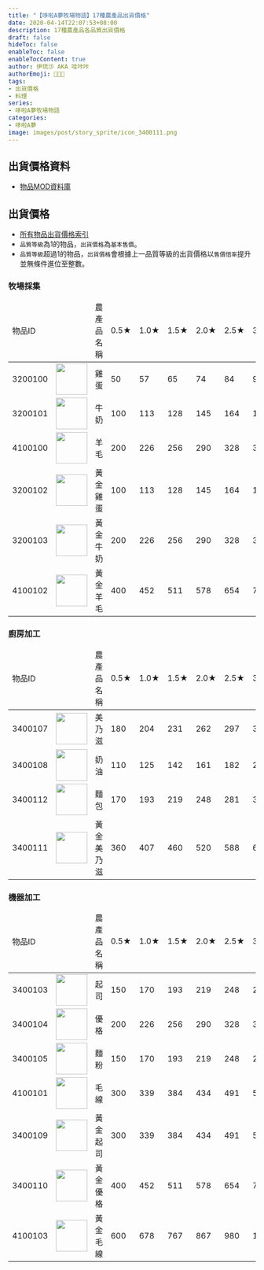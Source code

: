 ```yaml
---
title: "【哆啦A夢牧場物語】17種農產品出貨價格"
date: 2020-04-14T22:07:53+08:00
description: 17種農產品各品質出貨價格
draft: false
hideToc: false
enableToc: false
enableTocContent: true
author: 伊琉沙 AKA 哇咔咔
authorEmoji: 👩🏿‍🚀
tags: 
- 出貨價格
- 料理
series:
- 哆啦A夢牧場物語
categories:
- 哆啦A夢
image: images/post/story_sprite/icon_3400111.png
---
```

## 出貨價格資料
+ [物品MOD資料庫](../doraemon-story-item-part1#物品MOD資料庫)

## 出貨價格
+ [所有物品出貨價格索引](../doraemon-story-index/#出貨價格)
+ `品質等級`為1的物品，`出貨價格`為`基本售價`。
+ `品質等級`超過1的物品，`出貨價格`會根據上一品質等級的出貨價格以`售價倍率`提升並無條件進位至整數。

### 牧場採集
<table>
    <thead>
        <tr>
            <td>物品ID</td>
            <td></td>
            <td>農產品名稱</td>
            <td>0.5★</td>
            <td>1.0★</td>
            <td>1.5★</td>
            <td>2.0★</td>
            <td>2.5★</td>
            <td>3.0★</td>
            <td>3.5★</td>
            <td>4.0★</td>
            <td>4.5★</td>
            <td>5.0★</td>
        </tr>
    </thead>
    <tbody>
        <tr>
            <td>3200100</td>
            <td><img width= "64px" src= "/images/post/story_sprite/icon_3200100.png"></td>
            <td>雞蛋</td>
            <td>50</td>
            <td>57</td>
            <td>65</td>
            <td>74</td>
            <td>84</td>
            <td>95</td>
            <td>108</td>
            <td>123</td>
            <td>139</td>
            <td>158</td>
        </tr>
        <tr>
            <td>3200101</td>
            <td><img width= "64px" src= "/images/post/story_sprite/icon_3200101.png"></td>
            <td>牛奶</td>
            <td>100</td>
            <td>113</td>
            <td>128</td>
            <td>145</td>
            <td>164</td>
            <td>186</td>
            <td>211</td>
            <td>239</td>
            <td>271</td>
            <td>307</td>
        </tr>
        <tr>
            <td>4100100</td>
            <td><img width= "64px" src= "/images/post/story_sprite/icon_4100100.png"></td>
            <td>羊毛</td>
            <td>200</td>
            <td>226</td>
            <td>256</td>
            <td>290</td>
            <td>328</td>
            <td>371</td>
            <td>420</td>
            <td>475</td>
            <td>537</td>
            <td>607</td>
        </tr>
        <tr>
            <td>3200102</td>
            <td><img width= "64px" src= "/images/post/story_sprite/icon_3200102.png"></td>
            <td>黃金雞蛋</td>
            <td>100</td>
            <td>113</td>
            <td>128</td>
            <td>145</td>
            <td>164</td>
            <td>186</td>
            <td>211</td>
            <td>239</td>
            <td>271</td>
            <td>307</td>
        </tr>
        <tr>
            <td>3200103</td>
            <td><img width= "64px" src= "/images/post/story_sprite/icon_3200103.png"></td>
            <td>黃金牛奶</td>
            <td>200</td>
            <td>226</td>
            <td>256</td>
            <td>290</td>
            <td>328</td>
            <td>371</td>
            <td>420</td>
            <td>475</td>
            <td>537</td>
            <td>607</td>
        </tr>
        <tr>
            <td>4100102</td>
            <td><img width= "64px" src= "/images/post/story_sprite/icon_4100102.png"></td>
            <td>黃金羊毛</td>
            <td>400</td>
            <td>452</td>
            <td>511</td>
            <td>578</td>
            <td>654</td>
            <td>740</td>
            <td>837</td>
            <td>946</td>
            <td>1069</td>
            <td>1208</td>
        </tr>
    </tbody>
</table>

### 廚房加工
<table>
    <thead>
        <tr>
            <td>物品ID</td>
            <td></td>
            <td>農產品名稱</td>
            <td>0.5★</td>
            <td>1.0★</td>
            <td>1.5★</td>
            <td>2.0★</td>
            <td>2.5★</td>
            <td>3.0★</td>
            <td>3.5★</td>
            <td>4.0★</td>
            <td>4.5★</td>
            <td>5.0★</td>
        </tr>
    </thead>
    <tbody>
        <tr>
            <td>3400107</td>
            <td><img width= "64px" src= "/images/post/story_sprite/icon_3400107.png"></td>
            <td>美乃滋</td>
            <td>180</td>
            <td>204</td>
            <td>231</td>
            <td>262</td>
            <td>297</td>
            <td>336</td>
            <td>380</td>
            <td>430</td>
            <td>486</td>
            <td>550</td>
        </tr>
        <tr>
            <td>3400108</td>
            <td><img width= "64px" src= "/images/post/story_sprite/icon_3400108.png"></td>
            <td>奶油</td>
            <td>110</td>
            <td>125</td>
            <td>142</td>
            <td>161</td>
            <td>182</td>
            <td>206</td>
            <td>233</td>
            <td>264</td>
            <td>299</td>
            <td>338</td>
        </tr>
        <tr>
            <td>3400112</td>
            <td><img width= "64px" src= "/images/post/story_sprite/icon_3400112.png"></td>
            <td>麵包</td>
            <td>170</td>
            <td>193</td>
            <td>219</td>
            <td>248</td>
            <td>281</td>
            <td>318</td>
            <td>360</td>
            <td>407</td>
            <td>460</td>
            <td>520</td>
        </tr>
        <tr>
            <td>3400111</td>
            <td><img width= "64px" src= "/images/post/story_sprite/icon_3400111.png"></td>
            <td>黃金美乃滋</td>
            <td>360</td>
            <td>407</td>
            <td>460</td>
            <td>520</td>
            <td>588</td>
            <td>665</td>
            <td>752</td>
            <td>850</td>
            <td>961</td>
            <td>1086</td>
        </tr>
    </tbody>
</table>

### 機器加工
<table>
    <thead>
        <tr>
            <td>物品ID</td>
            <td></td>
            <td>農產品名稱</td>
            <td>0.5★</td>
            <td>1.0★</td>
            <td>1.5★</td>
            <td>2.0★</td>
            <td>2.5★</td>
            <td>3.0★</td>
            <td>3.5★</td>
            <td>4.0★</td>
            <td>4.5★</td>
            <td>5.0★</td>
        </tr>
    </thead>
    <tbody>
        <tr>
            <td>3400103</td>
            <td><img width= "64px" src= "/images/post/story_sprite/icon_3400103.png"></td>
            <td>起司</td>
            <td>150</td>
            <td>170</td>
            <td>193</td>
            <td>219</td>
            <td>248</td>
            <td>281</td>
            <td>318</td>
            <td>360</td>
            <td>407</td>
            <td>460</td>
        </tr>
        <tr>
            <td>3400104</td>
            <td><img width= "64px" src= "/images/post/story_sprite/icon_3400104.png"></td>
            <td>優格</td>
            <td>200</td>
            <td>226</td>
            <td>256</td>
            <td>290</td>
            <td>328</td>
            <td>371</td>
            <td>420</td>
            <td>475</td>
            <td>537</td>
            <td>607</td>
        </tr>
        <tr>
            <td>3400105</td>
            <td><img width= "64px" src= "/images/post/story_sprite/icon_3400105.png"></td>
            <td>麵粉</td>
            <td>150</td>
            <td>170</td>
            <td>193</td>
            <td>219</td>
            <td>248</td>
            <td>281</td>
            <td>318</td>
            <td>360</td>
            <td>407</td>
            <td>460</td>
        </tr>
        <tr>
            <td>4100101</td>
            <td><img width= "64px" src= "/images/post/story_sprite/icon_4100101.png"></td>
            <td>毛線</td>
            <td>300</td>
            <td>339</td>
            <td>384</td>
            <td>434</td>
            <td>491</td>
            <td>555</td>
            <td>628</td>
            <td>710</td>
            <td>803</td>
            <td>908</td>
        </tr>
        <tr>
            <td>3400109</td>
            <td><img width= "64px" src= "/images/post/story_sprite/icon_3400109.png"></td>
            <td>黃金起司</td>
            <td>300</td>
            <td>339</td>
            <td>384</td>
            <td>434</td>
            <td>491</td>
            <td>555</td>
            <td>628</td>
            <td>710</td>
            <td>803</td>
            <td>908</td>
        </tr>
        <tr>
            <td>3400110</td>
            <td><img width= "64px" src= "/images/post/story_sprite/icon_3400110.png"></td>
            <td>黃金優格</td>
            <td>400</td>
            <td>452</td>
            <td>511</td>
            <td>578</td>
            <td>654</td>
            <td>740</td>
            <td>837</td>
            <td>946</td>
            <td>1069</td>
            <td>1208</td>
        </tr>
        <tr>
            <td>4100103</td>
            <td><img width= "64px" src= "/images/post/story_sprite/icon_4100103.png"></td>
            <td>黃金毛線</td>
            <td>600</td>
            <td>678</td>
            <td>767</td>
            <td>867</td>
            <td>980</td>
            <td>1108</td>
            <td>1253</td>
            <td>1416</td>
            <td>1601</td>
            <td>1810</td>
        </tr>
    </tbody>
</table>